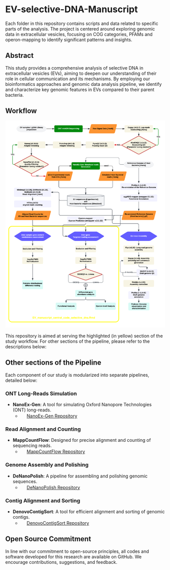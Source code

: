 # **EV-selective-DNA-Manuscript**

Each folder in this repository contains scripts and data related to specific parts of the analysis. The project is centered around exploring genomic data in extracellular vesicles, focusing on COG categories, PFAMs and operon-mapping to identify significant patterns and insights.

## **Abstract**

This study provides a comprehensive analysis of selective DNA in extracellular vesicles (EVs), aiming to deepen our understanding of their role in cellular communication and its mechanisms. By employing our bioinformatics approaches and genomic data analysis pipeline, we identify and characterize key genomic features in EVs compared to their parent bacteria.

## **Workflow**
![EV manuscript flowchart](assets/EV_manuscript_flowchart.png)

This repository is aimed at serving the highlighted (in yellow) section of the study workflow.
For other sections of the pipeline, please refer to the descriptions below:

## Other sections of the Pipeline
Each component of our study is modularized into separate pipelines, detailed below:


### ONT Long-Reads Simulation
- **NanoEx-Gen**: A tool for simulating Oxford Nanopore Technologies (ONT) long-reads.
  - <img src="https://github.githubassets.com/images/modules/logos_page/GitHub-Mark.png" width="16" height="16"> [NanoEx-Gen Repository](https://github.com/tedblry/NanoEx-Gen)

### Read Alignment and Counting
- **MappCountFlow**: Designed for precise alignment and counting of sequencing reads.
  - <img src="https://github.githubassets.com/images/modules/logos_page/GitHub-Mark.png" width="16" height="16"> [MappCountFlow Repository](https://github.com/tedblry/MappCountFlow)

### Genome Assembly and Polishing
- **DeNanoPolish**: A pipeline for assembling and polishing genomic sequences.
  - <img src="https://github.githubassets.com/images/modules/logos_page/GitHub-Mark.png" width="16" height="16"> [DeNanoPolish Repository](https://github.com/tedblry/DeNanoPolish)

### Contig Alignment and Sorting
- **DenovoContigSort**: A tool for efficient alignment and sorting of genomic contigs.
  - <img src="https://github.githubassets.com/images/modules/logos_page/GitHub-Mark.png" width="16" height="16"> [DenovoContigSort Repository](https://github.com/tedblry/DenovoContigSort)


## Open Source Commitment
In line with our commitment to open-source principles, all codes and software developed for this research are available on GitHub. We encourage contributions, suggestions, and feedback.
